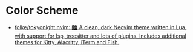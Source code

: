 # Color Scheme

- [folke/tokyonight.nvim: 🏙 A clean, dark Neovim theme written in Lua, with support for lsp, treesitter and lots of plugins. Includes additional themes for Kitty, Alacritty, iTerm and Fish.](https://github.com/folke/tokyonight.nvim)
